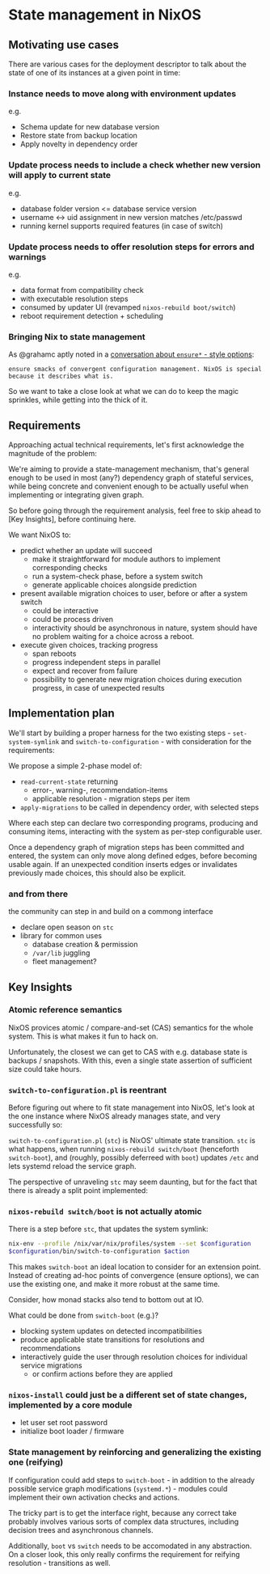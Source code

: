# State management in NixOS

## Motivating use cases

There are various cases for the deployment descriptor to talk about
the state of one of its instances at a given point in time:

### Instance needs to move along with environment updates
e.g.
- Schema update for new database version
- Restore state from backup location
- Apply novelty in dependency order

### Update process needs to include a check whether new version will apply to current state
e.g.
- database folder version <= database service version
- username <-> uid assignment in new version matches /etc/passwd
- running kernel supports required features (in case of switch)

### Update process needs to offer resolution steps for errors and warnings
e.g.
- data format from compatibility check
- with executable resolution steps
- consumed by updater UI (revamped `nixos-rebuild boot/switch`)
- reboot requirement detection + scheduling

### Bringing Nix to state management

As @grahamc aptly noted in a [conversation about `ensure*` - style
options](https://github.com/NixOS/nixpkgs/issues/206467#issuecomment-1355889925):

```
ensure smacks of convergent configuration management. NixOS is special because it describes what is.
```

So we want to take a close look at what we can do to keep the magic sprinkles, while getting into the thick of it.

## Requirements

Approaching actual technical requirements, let's first acknowledge the
magnitude of the problem:

We're aiming to provide a state-management mechanism, that's general
enough to be used in most (any?) dependency graph of stateful
services, while being concrete and convenient enough to be actually
useful when implementing or integrating given graph.

So before going through the requirement analysis, feel free to skip
ahead to [Key Insights], before continuing here.

We want NixOS to:
- predict whether an update will succeed
  - make it straightforward for module authors to implement corresponding checks
  - run a system-check phase, before a system switch
  - generate applicable choices alongside prediction
- present available migration choices to user, before or after a system switch
  - could be interactive
  - could be process driven
  - interactivity should be asynchronous in nature, system should have
    no problem waiting for a choice across a reboot.
- execute given choices, tracking progress
  - span reboots
  - progress independent steps in parallel
  - expect and recover from failure
  - possibility to generate new migration choices during execution
    progress, in case of unexpected results

## Implementation plan

We'll start by building a proper harness for the two existing steps -
`set-system-symlink` and `switch-to-configuration` - with
consideration for the requirements:

We propose a simple 2-phase model of:
- `read-current-state` returning
  - error-, warning-, recommendation-items
  - applicable resolution - migration steps per item
- `apply-migrations` to be called in dependency order, with selected
  steps

Where each step can declare two corresponding programs, producing and
consuming items, interacting with the system as per-step configurable user.

Once a dependency graph of migration steps has been committed and
entered, the system can only move along defined edges, before becoming
usable again. If an unexpected condition inserts edges or invalidates
previously made choices, this should also be explicit.

### and from there

the community can step in and build on a commong interface

- declare open season on `stc`
- library for common uses
  - database creation & permission
  - `/var/lib` juggling
  - fleet management?

## Key Insights

### Atomic reference semantics

NixOS provices atomic / compare-and-set (CAS) semantics for the whole
system. This is what makes it fun to hack on.

Unfortunately, the closest we can get to CAS with e.g. database state
is backups / snapshots. With this, even a single state assertion of
sufficient size could take hours.

### `switch-to-configuration.pl` is reentrant

Before figuring out where to fit state management into NixOS, let's
look at the one instance where NixOS already manages state, and very
successfully so:

`switch-to-configuration.pl` (`stc`) is NixOS' ultimate state
transition. `stc` is what happens, when running `nixos-rebuild switch/boot`
(henceforth `switch-boot`), and (roughly, possibly deferreed with
`boot`) updates `/etc` and lets systemd reload the service graph.

The perspective of unraveling `stc` may seem daunting, but for the
fact that there is already a split point implemented:

### `nixos-rebuild switch/boot` is not actually atomic

There is a step before `stc`, that updates the system symlink:

```sh
nix-env --profile /nix/var/nix/profiles/system --set $configuration
$configuration/bin/switch-to-configuration $action
```

This makes `switch-boot` an ideal location to consider for an
extension point.  Instead of creating ad-hoc points of convergence
(ensure options), we can use the existing one, and make it more robust
at the same time.

Consider, how monad stacks also tend to bottom out at IO.

What could be done from `switch-boot` (e.g.)?
- blocking system updates on detected incompatibilities
- produce applicable state transitions for resolutions and recommendations
- interactively guide the user through resolution choices for
  individual service migrations
  - or confirm actions before they are applied
 
### `nixos-install` could just be a different set of state changes, implemented by a core module
- let user set root password
- initialize boot loader / firmware

### State management by reinforcing and generalizing the existing one (reifying)

If configuration could add steps to `switch-boot` - in addition to the
already possible service graph modifications (`systemd.*`) - modules
could implement their own activation checks and actions.

The tricky part is to get the interface right, because any correct
take probably involves various sorts of complex data structures,
including decision trees and asynchronous channels.

Additionally, `boot` vs `switch` needs to be accomodated in any
abstraction. On a closer look, this only really confirms the
requirement for reifying resolution - transitions as well.
